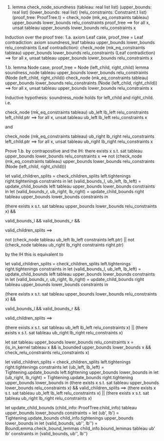 1. lemma check_node_soundness (tableau: real list list) (upper_bounds: real list) (lower_bounds: real list) 
        (relu_constraints: Constraint.t list) (proof_tree: ProofTree.t) =
    check_node (mk_eq_constraints tableau) upper_bounds lower_bounds relu_constraints proof_tree
    ==>
    for all x, unsat tableau upper_bounds lower_bounds relu_constraints x

Induction over the proof tree:
1.a. axiom Leaf case, proof_tree = Leaf contradiction: axiom soundness_leaf tableau upper_bounds lower_bounds relu_constraints (Leaf contradiction):
        check_node (mk_eq_constraints tableau) upper_bounds lower_bounds relu_constraints (Leaf contradiction)
        ==> 
        for all x, unsat tableau upper_bounds lower_bounds relu_constraints x

1.b. lemma Node case, proof_tree = Node (left_child, right_child) 
lemma soundness_node tableau upper_bounds lower_bounds relu_constraints (Node (left_child, right_child))
        check_node (mk_eq_constraints tableau) upper_bounds lower_bounds relu_constraints (Node (left_child, right_child))
        ==>
        for all x, unsat tableau upper_bounds lower_bounds relu_constraints x
<!-- todo: ensure that not sat = unsat -->


Inductive hypothesis: soundness_node holds for left_child and right_child. i.e.
<!-- ub_left, lb_left, ub_right, lb_right are a valid split because if not valid split, check_node (Node (left_child, right_child)) = false -->
check_node (mk_eq_constraints tableau) ub_left lb_left relu_constraints left_child.ptr
==>
for all x, unsat tableau ub_left lb_left relu_constraints x

and

check_node (mk_eq_constraints tableau) ub_right lb_right relu_constraints left_child.ptr
==>
for all x, unsat tableau ub_right lb_right relu_constraints x



Prove 1.b. by contrapositive and the IH:
        there exists x s.t. sat tableau upper_bounds lower_bounds relu_constraints x 
        ==>
        not (check_node (mk_eq_constraints tableau) upper_bounds lower_bounds relu_constraints (Node (left_child, right_child)))


<!-- unfolding the previous VG -->
let valid_children_splits = check_children_splits left.tightenings right.tightenings constraints in
let (valid_bounds_l, ub_left, lb_left) = update_child_bounds left tableau upper_bounds lower_bounds constraints in
let (valid_bounds_r, ub_right, lb_right) = update_child_bounds right tableau upper_bounds lower_bounds constraints in
<!-- assuming that the parent's system is satisfiable -->
(there exists x s.t. sat tableau upper_bounds lower_bounds relu_constraints x) && 
<!-- that the bound tightenings are valid (todo: prove that bound tightening preserve satisfiability) -->
valid_bounds_l && valid_bounds_r &&
<!-- and that the split between the children is correct, -->
valid_children_splits
==>
<!-- then one of the children's systems is satisfiable too -->
not (check_node tableau ub_left lb_left constraints left.ptr) ||
not (check_node tableau ub_right lb_right constraints right.ptr)


by the IH this is equivalent to 
<!-- Inductive hypothesis that sat child_left && sat child_right ==> sat Node(child_left, child_right)  -->

let valid_children_splits = check_children_splits left.tightenings right.tightenings constraints in
let (valid_bounds_l, ub_left, lb_left) = update_child_bounds left tableau upper_bounds lower_bounds constraints in
let (valid_bounds_r, ub_right, lb_right) = update_child_bounds right tableau upper_bounds lower_bounds constraints in
<!-- assuming that the parent's system is satisfiable -->
(there exists x s.t. sat tableau upper_bounds lower_bounds relu_constraints x) && 
<!-- that the bound tightenings are valid (todo: prove that bound tightening preserve satisfiability) -->
valid_bounds_l && valid_bounds_r &&
<!-- and that the split between the children is correct, -->
valid_children_splits
==>
<!-- then one of the children's systems is satisfiable too -->
(there exists x s.t. sat tableau ub_left lb_left relu_constraints x) ||
(there exists x s.t. sat tableau ub_right lb_right relu_constraints x)


let sat tableau upper_bounds lower_bounds relu_constraints x =
    (is_in_kernel tableau x &&
    is_bounded upper_bounds lower_bounds x &&
    check_relu_constraints relu_constraints x)


let valid_children_splits = check_children_splits left.tightenings right.tightenings constraints
let (ub_left, lb_left) = Tightening.update_bounds left.tightening upper_bounds lower_bounds in
let (ub_right, lb_right) = Tightening.update_bounds right.tightening upper_bounds lower_bounds in
(there exists x s.t. sat tableau upper_bounds lower_bounds relu_constraints x) && 
valid_children_splits
==>
(there exists x s.t. sat tableau ub_left lb_left relu_constraints x) ||
(there exists x s.t. sat tableau ub_right lb_right relu_constraints x)

let update_child_bounds (child_info: ProofTree.child_info) tableau upper_bounds lower_bounds constraints =
    let (ub', lb') = Tightening.update_bounds child_info.tightenings upper_bounds lower_bounds in
    let (valid_bounds, ub'', lb'') = BoundLemma.check_bound_lemmas child_info.bound_lemmas tableau ub' lb' constraints in
    (valid_bounds, ub'', lb'')
<!-- sat tableau ub' lb' constraints x ==> sat tableau ub'' lb'' constraints x  -->

